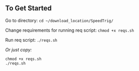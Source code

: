 ## To Get Started

Go to directory:
`cd ~/download_location/SpeedTrig/`

Change requirements for running req script:
`chmod +x reqs.sh`

Run req script:
`./reqs.sh`

 *Or just copy:*

```
chmod +x reqs.sh
./reqs.sh
```
